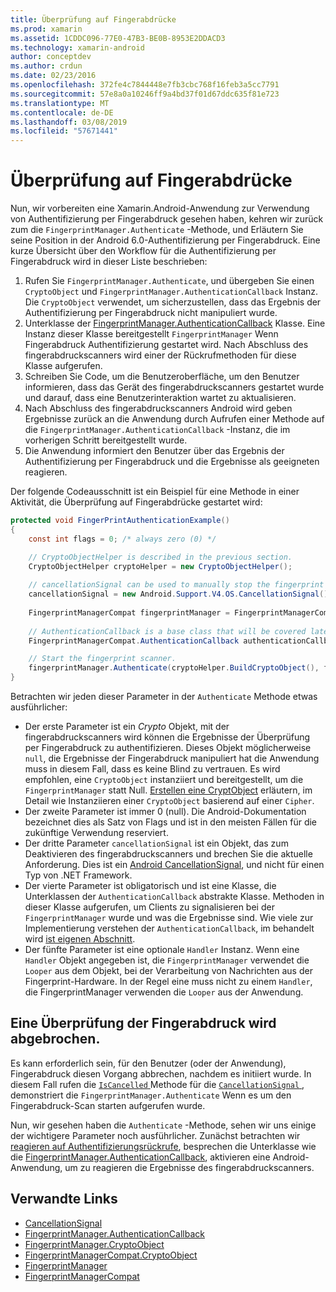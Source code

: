 ```yaml
---
title: Überprüfung auf Fingerabdrücke
ms.prod: xamarin
ms.assetid: 1CDDC096-77E0-47B3-BE0B-8953E2DDACD3
ms.technology: xamarin-android
author: conceptdev
ms.author: crdun
ms.date: 02/23/2016
ms.openlocfilehash: 372fe4c7844448e7fb3cbc768f16feb3a5cc7791
ms.sourcegitcommit: 57e8a0a10246ff9a4bd37f01d67ddc635f81e723
ms.translationtype: MT
ms.contentlocale: de-DE
ms.lasthandoff: 03/08/2019
ms.locfileid: "57671441"
---
```

# <a name="scanning-for-fingerprints"></a>Überprüfung auf Fingerabdrücke

Nun, wir vorbereiten eine Xamarin.Android-Anwendung zur Verwendung von Authentifizierung per Fingerabdruck gesehen haben, kehren wir zurück zum die `FingerprintManager.Authenticate` -Methode, und Erläutern Sie seine Position in der Android 6.0-Authentifizierung per Fingerabdruck. Eine kurze Übersicht über den Workflow für die Authentifizierung per Fingerabdruck wird in dieser Liste beschrieben:

1. Rufen Sie `FingerprintManager.Authenticate`, und übergeben Sie einen `CryptoObject` und `FingerprintManager.AuthenticationCallback` Instanz. Die `CryptoObject` verwendet, um sicherzustellen, dass das Ergebnis der Authentifizierung per Fingerabdruck nicht manipuliert wurde. 
2. Unterklasse der [FingerprintManager.AuthenticationCallback](https://developer.android.com/reference/android/hardware/fingerprint/FingerprintManager.AuthenticationCallback.html) Klasse. Eine Instanz dieser Klasse bereitgestellt `FingerprintManager` Wenn Fingerabdruck Authentifizierung gestartet wird. Nach Abschluss des fingerabdruckscanners wird einer der Rückrufmethoden für diese Klasse aufgerufen.
3. Schreiben Sie Code, um die Benutzeroberfläche, um den Benutzer informieren, dass das Gerät des fingerabdruckscanners gestartet wurde und darauf, dass eine Benutzerinteraktion wartet zu aktualisieren. 
4. Nach Abschluss des fingerabdruckscanners Android wird geben Ergebnisse zurück an die Anwendung durch Aufrufen einer Methode auf die `FingerprintManager.AuthenticationCallback` -Instanz, die im vorherigen Schritt bereitgestellt wurde.
5. Die Anwendung informiert den Benutzer über das Ergebnis der Authentifizierung per Fingerabdruck und die Ergebnisse als geeigneten reagieren. 

Der folgende Codeausschnitt ist ein Beispiel für eine Methode in einer Aktivität, die Überprüfung auf Fingerabdrücke gestartet wird:

```csharp
protected void FingerPrintAuthenticationExample()
{
    const int flags = 0; /* always zero (0) */

    // CryptoObjectHelper is described in the previous section.
    CryptoObjectHelper cryptoHelper = new CryptoObjectHelper();    
    
    // cancellationSignal can be used to manually stop the fingerprint scanner. 
    cancellationSignal = new Android.Support.V4.OS.CancellationSignal();
    
    FingerprintManagerCompat fingerprintManager = FingerprintManagerCompat.From(this);
    
    // AuthenticationCallback is a base class that will be covered later on in this guide.
    FingerprintManagerCompat.AuthenticationCallback authenticationCallback = new MyAuthCallbackSample(this);

    // Start the fingerprint scanner.
    fingerprintManager.Authenticate(cryptoHelper.BuildCryptoObject(), flags, cancellationSignal, authenticationCallback, null);
}
```

Betrachten wir jeden dieser Parameter in der `Authenticate` Methode etwas ausführlicher:

* Der erste Parameter ist ein _Crypto_ Objekt, mit der fingerabdruckscanners wird können die Ergebnisse der Überprüfung per Fingerabdruck zu authentifizieren. Dieses Objekt möglicherweise `null`, die Ergebnisse der Fingerabdruck manipuliert hat die Anwendung muss in diesem Fall, dass es keine Blind zu vertrauen. Es wird empfohlen, eine `CryptoObject` instanziiert und bereitgestellt, um die `FingerprintManager` statt Null. [Erstellen eine CryptObject](~/android/platform/fingerprint-authentication/creating-a-cryptoobject.md) erläutern, im Detail wie Instanziieren einer `CryptoObject` basierend auf einer `Cipher`.
* Der zweite Parameter ist immer 0 (null). Die Android-Dokumentation bezeichnet dies als Satz von Flags und ist in den meisten Fällen für die zukünftige Verwendung reserviert. 
* Der dritte Parameter `cancellationSignal` ist ein Objekt, das zum Deaktivieren des fingerabdruckscanners und brechen Sie die aktuelle Anforderung. Dies ist ein [Android CancellationSignal](https://developer.android.com/reference/android/os/CancellationSignal.html), und nicht für einen Typ von .NET Framework.
* Der vierte Parameter ist obligatorisch und ist eine Klasse, die Unterklassen der `AuthenticationCallback` abstrakte Klasse. Methoden in dieser Klasse aufgerufen, um Clients zu signalisieren bei der `FingerprintManager` wurde und was die Ergebnisse sind. Wie viele zur Implementierung verstehen der `AuthenticationCallback`, im behandelt wird [ist eigenen Abschnitt](~/android/platform/fingerprint-authentication/fingerprint-authentication-callbacks.md).
* Der fünfte Parameter ist eine optionale `Handler` Instanz. Wenn eine `Handler` Objekt angegeben ist, die `FingerprintManager` verwendet die `Looper` aus dem Objekt, bei der Verarbeitung von Nachrichten aus der Fingerprint-Hardware. In der Regel eine muss nicht zu einem `Handler`, die FingerprintManager verwenden die `Looper` aus der Anwendung.

## <a name="cancelling-a-fingerprint-scan"></a>Eine Überprüfung der Fingerabdruck wird abgebrochen.

Es kann erforderlich sein, für den Benutzer (oder der Anwendung), Fingerabdruck diesen Vorgang abbrechen, nachdem es initiiert wurde. In diesem Fall rufen die [ `IsCancelled` ](https://developer.android.com/reference/android/os/CancellationSignal.html#isCanceled()) Methode für die [ `CancellationSignal` ](https://developer.android.com/reference/android/os/CancellationSignal.html) , demonstriert die `FingerprintManager.Authenticate` Wenn es um den Fingerabdruck-Scan starten aufgerufen wurde.

Nun, wir gesehen haben die `Authenticate` -Methode, sehen wir uns einige der wichtigere Parameter noch ausführlicher. Zunächst betrachten wir [reagieren auf Authentifizierungsrückrufe](~/android/platform/fingerprint-authentication/fingerprint-authentication-callbacks.md), besprechen die Unterklasse wie die [FingerprintManager.AuthenticationCallback](https://developer.android.com/reference/android/hardware/fingerprint/FingerprintManager.AuthenticationCallback.html), aktivieren eine Android-Anwendung, um zu reagieren die Ergebnisse des fingerabdruckscanners.




## <a name="related-links"></a>Verwandte Links

- [CancellationSignal](https://developer.android.com/reference/android/os/CancellationSignal.html)
- [FingerprintManager.AuthenticationCallback](https://developer.android.com/reference/android/hardware/fingerprint/FingerprintManager.AuthenticationCallback.html)
- [FingerprintManager.CryptoObject](https://developer.android.com/reference/android/hardware/fingerprint/FingerprintManager.CryptoObject.html)
- [FingerprintManagerCompat.CryptoObject](https://developer.android.com/reference/android/support/v4/hardware/fingerprint/FingerprintManagerCompat.CryptoObject.html)
- [FingerprintManager](https://developer.android.com/reference/android/hardware/fingerprint/FingerprintManager.html)
- [FingerprintManagerCompat](https://developer.android.com/reference/android/support/v4/hardware/fingerprint/FingerprintManagerCompat.html)
